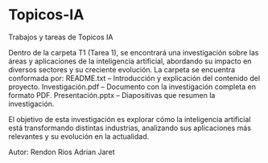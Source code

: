 # Topicos-IA
Trabajos y tareas de Topicos IA

Dentro de la carpeta T1 (Tarea 1), se encontrará una investigación sobre las áreas y aplicaciones de la inteligencia artificial, abordando su impacto en diversos sectores y su creciente evolución.
La carpeta se encuentra conformada por:
README.txt – Introducción y explicación del contenido del proyecto.
Investigación.pdf – Documento con la investigación completa en formato PDF.
Presentación.pptx – Diapositivas que resumen la investigación.

El objetivo de esta investigación es explorar cómo la inteligencia artificial está transformando distintas industrias, analizando sus aplicaciones más relevantes y su evolución en la actualidad.

Autor:
Rendon Rios Adrian Jaret
